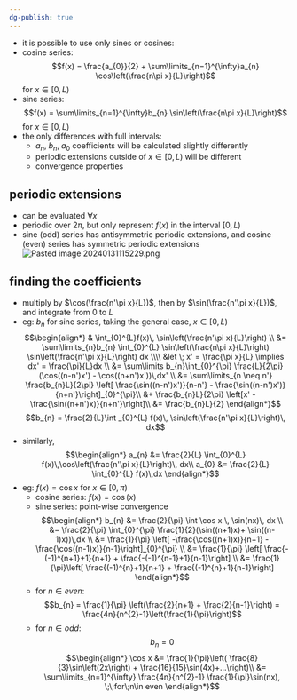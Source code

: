 ```yaml
---
dg-publish: true
---
```


- it is possible to use only sines or cosines:
- cosine series: 
$$f(x) = \frac{a_{0}}{2} + \sum\limits_{n=1}^{\infty}a_{n} \cos\left(\frac{n\pi x}{L}\right)$$ for $x \in [0,L)$
- sine series: 
$$f(x) =  \sum\limits_{n=1}^{\infty}b_{n} \sin\left(\frac{n\pi x}{L}\right)$$ for $x \in [0,L)$
- the only differences with full intervals:
	- $a_{n},\; b_{n},\; a_{0}$ coefficients will be calculated slightly differently
	- periodic extensions outside of $x \in [0,L)$ will be different
	- convergence properties
## periodic extensions
- can be evaluated $\forall x$
- periodic over $2\pi$, but only represent $f(x)$ in the interval $[0,L)$
- sine (odd) series has antisymmetric periodic extensions, and cosine (even) series has symmetric periodic extensions
![Pasted image 20240131115229.png](/img/user/pics/Pasted%20image%2020240131115229.png)

## finding the coefficients
- multiply by $\cos(\frac{n'\pi x}{L})$, then by $\sin(\frac{n'\pi x}{L})$, and integrate from $0$ to $L$
- eg: $b_{n}$ for sine series, taking the general case, $x \in [0,L)$
$$\begin{align*}
	& \int_{0}^{L}f(x)\, \sin\left(\frac{n'\pi x}{L}\right) \\
	&= \sum\limits_{n}b_{n} \int_{0}^{L} \sin\left(\frac{n\pi x}{L}\right) \sin\left(\frac{n'\pi x}{L}\right) dx \\\\
	&let \; x' = \frac{\pi x}{L} \implies dx' = \frac{\pi}{L}dx \\
	&= \sum\limits b_{n}\int_{0}^{\pi} \frac{L}{2\pi} (\cos((n-n')x') - \cos((n+n')x'))\,dx' \\
	&= \sum\limits_{n \neq n'} \frac{b_{n}L}{2\pi} \left[ \frac{\sin((n-n')x')}{n-n'} - \frac{\sin((n-n')x')}{n+n'}\right]_{0}^{\pi}\\
	&+ \frac{b_{n}L}{2\pi} \left[x' - \frac{\sin((n+n')x)}{n+n'}\right]\\
	&= \frac{b_{n}L}{2}
\end{align*}$$
$$b_{n} = \frac{2}{L}\int _{0}^{L} f(x)\, \sin\left(\frac{n'\pi x}{L}\right)\, dx$$
- similarly, 
$$\begin{align*}
	a_{n} &= \frac{2}{L} \int_{0}^{L} f(x)\,\cos\left(\frac{n'\pi x}{L}\right)\, dx\\
	a_{0} &= \frac{2}{L} \int_{0}^{L} f(x)\,dx
\end{align*}$$
- eg: $f(x) = \cos x$ for $x \in [0,\pi)$
	- cosine series: $f(x) = \cos(x)$
	- sine series: point-wise convergence 
$$\begin{align*}
	b_{n} &= \frac{2}{\pi} \int \cos x \, \sin(nx)\, dx \\
	&= \frac{2}{\pi} \int_{0}^{\pi} \frac{1}{2}(\sin((n+1)x)+ \sin((n-1)x))\,dx \\
	&= \frac{1}{\pi} \left[ -\frac{\cos((n+1)x)}{n+1} -\frac{\cos((n-1)x)}{n-1}\right]_{0}^{\pi} \\
	&= \frac{1}{\pi} \left[ \frac{-(-1)^{n+1}+1}{n+1} + \frac{-(-1)^{n-1}+1}{n-1}\right] \\
	&= \frac{1}{\pi}\left[ \frac{(-1)^{n}+1}{n+1} + \frac{(-1)^{n}+1}{n-1}\right]
\end{align*}$$
	- for $n \in even:$ 
	$$b_{n} = \frac{1}{\pi} \left(\frac{2}{n+1} + \frac{2}{n-1}\right) = \frac{4n}{n^{2}-1}\left(\frac{1}{\pi}\right)$$
	- for $n\in odd:$ 
	$$b_{n}=0$$
	$$\begin{align*}
		\cos x &= \frac{1}{\pi}\left( \frac{8}{3}\sin\left(2x\right) + \frac{16}{15}\sin(4x)+...\right)\\
		&= \sum\limits_{n=1}^{\infty} \frac{4n}{n^{2}-1} \frac{1}{\pi}\sin(nx), \;\;for\;n\in even
\end{align*}$$

